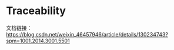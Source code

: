 # Traceability
文档链接：https://blog.csdn.net/weixin_46457946/article/details/130234743?spm=1001.2014.3001.5501
